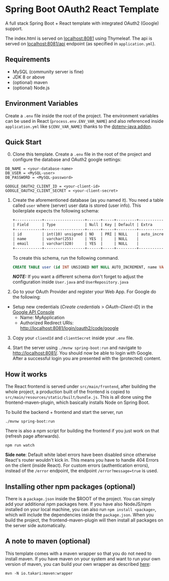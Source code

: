 # Spring Boot OAuth2 React Template

A full stack Spring Boot + React template with integrated OAuth2 (Google) support.

The index.html is served on [localhost:8081](http://localhost:8081/) using Thymeleaf. The api is served on [localhost:8081/api](http://localhost:8081/api) endpoint (as specified in `application.yml`).

## Requirements

- MySQL (community server is fine)
- JDK 8 or above
- (optional) maven
- (optional) Node.js

## Environment Variables

Create a `.env` file inside the root of the project. The environment variables can be used in React (`process.env.ENV_VAR_NAME`) and
also referenced inside `application.yml` like `${ENV_VAR_NAME}` thanks to the [dotenv-java addon](https://github.com/cdimascio/dotenv-java).

## Quick Start

0. Clone this template. Create a `.env` file in the root of the project and configure the database and OAuth2 google settings:

```dotenv
DB_NAME = <your-database-name>
DB_USER = <MySQL-user>
DB_PASSWORD = <MySQL-password>

GOOGLE_OAUTH2_CLIENT_ID = <your-client-id>
GOOGLE_OAUTH2_CLIENT_SECRET = <your-client-secret>
```

1. Create the aforementioned database (as you named it). You need a table called `user` where (server) user data is stored (user info).
   This boilerplate expects the following schema:

   ```txt
   +------------+------------------+------+-----+---------+----------------+
   | Field      | Type             | Null | Key | Default | Extra          |
   +------------+------------------+------+-----+---------+----------------+
   | id         | int(10) unsigned | NO   | PRI | NULL    | auto_increment |
   | name       | varchar(255)     | YES  |     | NULL    |                |
   | email      | varchar(320)     | YES  |     | NULL    |                |
   +------------+------------------+------+-----+---------+----------------+
   ```

   To create this schema, run the following command.

   ```sql
   CREATE TABLE user (id INT UNSIGNED NOT NULL AUTO_INCREMENT, name VARCHAR(255), email VARCHAR(320), PRIMARY KEY (id));
   ```

   **_NOTE:_** If you want a different schema don't forget to adjust the configuration inside `User.java` and `UserRepository.java`

2. Go to your OAuth Provider and register your Web App. For Google do the following:

- Setup new credentials (_Create credentials_ > _OAuth-Client-ID_) in the [Google API Console](https://console.developers.google.com/)
  - Name: MyApplication
  - Authorized Redirect URIs: [http://localhost:8081/login/oauth2/code/google](http://localhost:8081/login/oauth2/code/google)

3. Copy your `cliendId` and `clientSecret` inside your `.env` file.

4. Start the server using `./mvnw spring-boot:run` and navigate to [http://localhost:8081/](http://localhost:8081/).
   You should now be able to login with Google. After a successful login you are presented with the (protected) content.

## How it works

The React frontend is served under `src/main/frontend`, after building the whole project, a production built
of the frontend is copied to `src/main/resources/static/built/bundle.js`. This is all done using the frontend-maven-plugin, which basically installs Node on Spring Boot.

To build the backend + frontend and start the server, run

    ./mvnw spring-boot:run

There is also a npm script for building the frontend if you just work on that (refresh page afterwards).

    npm run watch

**Side note**: Default white label errors have been disabled since otherwise React's router wouldn't kick in. This means
you have to handle 404 Errors on the client (inside React). For custom errors (authentication errors), instead of the
`/error` endpoint, the endpoint `/error?message=true` is used.

## Installing other npm packages (optional)

There is a `package.json` inside the $ROOT of the project. You can simply add your additional npm packages here. If you
have also NodeJS/npm installed on your local machine, you can also run `npm install <package>`, which will include the dependencies
inside the `package.json`. When you build the project, the frontend-maven-plugin will then install all packages on the server side automatically.

## A note to maven (optional)

This template comes with a maven wrapper so that you do not need to install maven. If you have maven on your system and want to
run your own version of maven, you can build your own wrapper as described [here](https://www.baeldung.com/maven-wrapper):

    mvn -N io.takari:maven:wrapper
